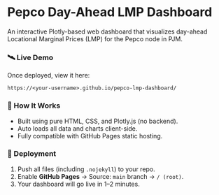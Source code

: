 # Pepco Day-Ahead LMP Dashboard

An interactive Plotly-based web dashboard that visualizes day-ahead Locational Marginal Prices (LMP) for the Pepco node in PJM.

### 🛰 Live Demo
Once deployed, view it here:
```
https://<your-username>.github.io/pepco-lmp-dashboard/
```

### 📄 How It Works
- Built using pure HTML, CSS, and Plotly.js (no backend).
- Auto loads all data and charts client-side.
- Fully compatible with GitHub Pages static hosting.

### 🚀 Deployment
1. Push all files (including `.nojekyll`) to your repo.
2. Enable **GitHub Pages** → Source: `main` branch → `/ (root)`.
3. Your dashboard will go live in 1–2 minutes.
